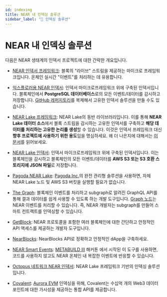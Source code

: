 ```yaml
---
id: indexing
title: NEAR 내 인덱싱 솔루션
sidebar_label: "🔎 인덱싱 솔루션"
---
```


# NEAR 내 인덱싱 솔루션

다음은 NEAR 생태계의 인덱서 프로젝트에 대한 간략한 개요입니다.

- [NEAR 인덱서 프레임워크](https://docs.near.org/concepts/advanced/near-indexer-framework): 블록의 "라이브" 스트림을 제공하는 마이크로 프레임워크입니다. 온체인 실시간 "이벤트"를 처리하는 데 유용합니다.

- [익스플로러용 NEAR 인덱서](https://docs.near.org/tools/indexer-for-explorer): 인덱서 마이크로프레임워크 위에 구축된 인덱서입니다. 블록체인에서 **PostgreSQL 데이터베이스**로의 모든 이벤트/데이터를 감시하고 저장합니다. [GitHub 레퍼지토리](https://github.com/near/near-indexer-for-explorer)를 복제해서 고유한 인덱서 솔루션을 만들 수도 있습니다.

- [NEAR Lake 프레임워크](https://docs.near.org/concepts/advanced/near-lake-framework): NEAR Lake의 동반 라이브러리입니다. 이를 통해 **NEAR Lake 데이터 소스**에서 블록 스트림을 감시하는 고유한 인덱서를 구축하고 **해당 데이터를 처리하는 고유한 논리를 생성**할 수 있습니다. 이것은 인덱서 프레임워크 대신 **향후 프로젝트에 사용하기 위한 용도**임을 명심하세요. 왜 더 나은지에 대해서는 [이 문서](/concepts/advanced/near-indexer-framework)를 읽어보세요.


- [NEAR Lake 인덱서](https://docs.near.org/concepts/advanced/near-lake-framework): 인덱서 마이크로프레임워크 위에 구축된 인덱서입니다. 이는 블록체인을 감시하고 블록체인의 모든 이벤트/데이터를 **AWS S3 또는 S3 호환 스토리지에 JSON 파일**로 저장합니다.

- [Pagoda NEAR Lake](https://docs.pagoda.co/near-lake): [Pagoda Inc.](https://pagoda.co)의 완전 관리형 솔루션을 사용하면, 자체 NEAR Lake 노드 및 AWS S3 버킷을 실행할 필요가 없습니다.


- [The Graph](https://thegraph.com/docs/en/cookbook/near/): 블록체인 이벤트를 처리하고 subgraph로 알려진 GraphQL API를 통해 결과 데이터를 쉽게 사용할 수 있도록 하는 개발 도구입니다. [Graph 노드](https://github.com/graphprotocol/graph-node)는 NEAR 이벤트를 처리할 수 있습니다. 즉, NEAR 개발자는 subgraph를 만들어 스마트 컨트랙트를 인덱싱할 수 있습니다.

- [GetBlock](https://getblock.io/explorers/near/blocks/): NEAR 프로토콜을 포함한 여러 블록체인에 대한 간단하고 안정적인 API 액세스를 제공하는 개발자 도구입니다.

- [NearBlocks](https://api.nearblocks.io/api-docs/#/): NearBlocks API로 정확하고 안정적인 dApp을 구축하세요.

- [NEAR Smart Events](https://nearsmart.events/): [METABUILD III](https://devpost.com/software/near-smart-events) 해커톤 에서 시작된 이 도구를 사용하면, 코드를 사용하지 않고도 NEAR 온체인 내 복잡한 이벤트에 반응할 수 있습니다.

- [Octopus 네트워크 NEAR 인덱서](https://github.com/octopus-network/octopus-near-indexer-s3): NEAR Lake 프레임워크 기반의 인덱싱 솔루션입니다.

- [Covalent](https://www.covalenthq.com/docs/networks/aurora/): [Aurora EVM](https://aurora.dev/) 인덱싱을 위해, Covalent는 수십억 개의 Web3 데이터 포인트에 대한 가시성을 제공하는 통합 API를 제공합니다.
